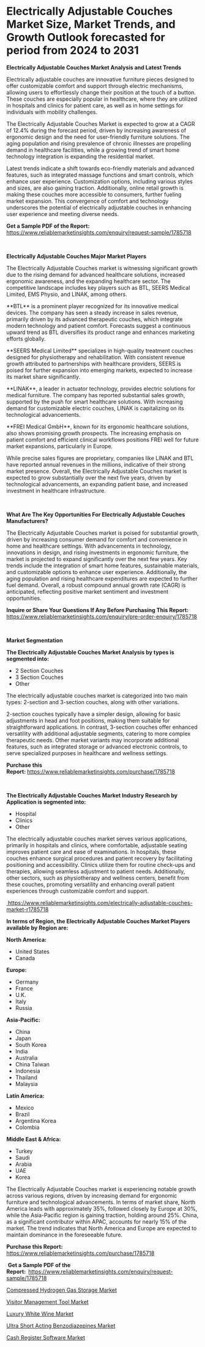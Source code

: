 <p><h1>Electrically Adjustable Couches Market Size, Market Trends, and Growth Outlook forecasted for period from 2024 to 2031</h1></p><p><strong>Electrically Adjustable Couches Market Analysis and Latest Trends</strong></p>
<p><p>Electrically adjustable couches are innovative furniture pieces designed to offer customizable comfort and support through electric mechanisms, allowing users to effortlessly change their position at the touch of a button. These couches are especially popular in healthcare, where they are utilized in hospitals and clinics for patient care, as well as in home settings for individuals with mobility challenges. </p><p>The Electrically Adjustable Couches Market is expected to grow at a CAGR of 12.4% during the forecast period, driven by increasing awareness of ergonomic design and the need for user-friendly furniture solutions. The aging population and rising prevalence of chronic illnesses are propelling demand in healthcare facilities, while a growing trend of smart home technology integration is expanding the residential market. </p><p>Latest trends indicate a shift towards eco-friendly materials and advanced features, such as integrated massage functions and smart controls, which enhance user experience. Customization options, including various styles and sizes, are also gaining traction. Additionally, online retail growth is making these couches more accessible to consumers, further fueling market expansion. This convergence of comfort and technology underscores the potential of electrically adjustable couches in enhancing user experience and meeting diverse needs.</p></p>
<p><strong>Get a Sample PDF of the Report:&nbsp;</strong> <a href="https://www.reliablemarketinsights.com/enquiry/request-sample/1785718?utm_campaign=1264&utm_medium=2&utm_source=Github&utm_content=ia&utm_term=09102024&utm_id=electrically-adjustable-couches">https://www.reliablemarketinsights.com/enquiry/request-sample/1785718</a></p>
<p>&nbsp;</p>
<p><strong>Electrically Adjustable Couches Major Market Players</strong></p>
<p><p>The Electrically Adjustable Couches market is witnessing significant growth due to the rising demand for advanced healthcare solutions, increased ergonomic awareness, and the expanding healthcare sector. The competitive landscape includes key players such as BTL, SEERS Medical Limited, EMS Physio, and LINAK, among others.</p><p>**BTL** is a prominent player recognized for its innovative medical devices. The company has seen a steady increase in sales revenue, primarily driven by its advanced therapeutic couches, which integrate modern technology and patient comfort. Forecasts suggest a continuous upward trend as BTL diversifies its product range and enhances marketing efforts globally.</p><p>**SEERS Medical Limited** specializes in high-quality treatment couches designed for physiotherapy and rehabilitation. With consistent revenue growth attributed to partnerships with healthcare providers, SEERS is poised for further expansion into emerging markets, expected to increase its market share significantly.</p><p>**LINAK**, a leader in actuator technology, provides electric solutions for medical furniture. The company has reported substantial sales growth, supported by the push for smart healthcare solutions. With increasing demand for customizable electric couches, LINAK is capitalizing on its technological advancements.</p><p>**FREI Medical GmbH**, known for its ergonomic healthcare solutions, also shows promising growth prospects. The increasing emphasis on patient comfort and efficient clinical workflows positions FREI well for future market expansions, particularly in Europe.</p><p>While precise sales figures are proprietary, companies like LINAK and BTL have reported annual revenues in the millions, indicative of their strong market presence. Overall, the Electrically Adjustable Couches market is expected to grow substantially over the next five years, driven by technological advancements, an expanding patient base, and increased investment in healthcare infrastructure.</p></p>
<p>&nbsp;</p>
<p><strong>What Are The Key Opportunities For Electrically Adjustable Couches Manufacturers?</strong></p>
<p><p>The Electrically Adjustable Couches market is poised for substantial growth, driven by increasing consumer demand for comfort and convenience in home and healthcare settings. With advancements in technology, innovations in design, and rising investments in ergonomic furniture, the market is projected to expand significantly over the next few years. Key trends include the integration of smart home features, sustainable materials, and customizable options to enhance user experience. Additionally, the aging population and rising healthcare expenditures are expected to further fuel demand. Overall, a robust compound annual growth rate (CAGR) is anticipated, reflecting positive market sentiment and investment opportunities.</p></p>
<p><strong>Inquire or Share Your Questions If Any Before Purchasing This Report:</strong> <a href="https://www.reliablemarketinsights.com/enquiry/pre-order-enquiry/1785718?utm_campaign=1264&utm_medium=2&utm_source=Github&utm_content=ia&utm_term=09102024&utm_id=electrically-adjustable-couches">https://www.reliablemarketinsights.com/enquiry/pre-order-enquiry/1785718</a></p>
<p>&nbsp;</p>
<p><strong>Market Segmentation</strong></p>
<p><strong>The Electrically Adjustable Couches Market Analysis by types is segmented into:</strong></p>
<p><ul><li>2 Section Couches</li><li>3 Section Couches</li><li>Other</li></ul></p>
<p><p>The electrically adjustable couches market is categorized into two main types: 2-section and 3-section couches, along with other variations. </p><p>2-section couches typically have a simpler design, allowing for basic adjustments in head and foot positions, making them suitable for straightforward applications. In contrast, 3-section couches offer enhanced versatility with additional adjustable segments, catering to more complex therapeutic needs. Other market variants may incorporate additional features, such as integrated storage or advanced electronic controls, to serve specialized purposes in healthcare and wellness settings.</p></p>
<p><strong>Purchase this Report:&nbsp;</strong><a href="https://www.reliablemarketinsights.com/purchase/1785718?utm_campaign=1264&utm_medium=2&utm_source=Github&utm_content=ia&utm_term=09102024&utm_id=electrically-adjustable-couches">https://www.reliablemarketinsights.com/purchase/1785718</a></p>
<p>&nbsp;</p>
<p><strong>The Electrically Adjustable Couches Market Industry Research by Application is segmented into:</strong></p>
<p><ul><li>Hospital</li><li>Clinics</li><li>Other</li></ul></p>
<p><p>The electrically adjustable couches market serves various applications, primarily in hospitals and clinics, where comfortable, adjustable seating improves patient care and ease of examinations. In hospitals, these couches enhance surgical procedures and patient recovery by facilitating positioning and accessibility. Clinics utilize them for routine check-ups and therapies, allowing seamless adjustment to patient needs. Additionally, other sectors, such as physiotherapy and wellness centers, benefit from these couches, promoting versatility and enhancing overall patient experiences through customizable comfort and support.</p></p>
<p><a href="https://www.reliablemarketinsights.com/electrically-adjustable-couches-market-r1785718?utm_campaign=1264&utm_medium=2&utm_source=Github&utm_content=ia&utm_term=09102024&utm_id=electrically-adjustable-couches">&nbsp;https://www.reliablemarketinsights.com/electrically-adjustable-couches-market-r1785718</a></p>
<p><strong>In terms of Region, the Electrically Adjustable Couches Market Players available by Region are:</strong></p>
<p>
    <p> <strong> North America: </strong>
        <ul>
            <li>United States</li>
            <li>Canada</li>
        </ul>
        </p> 
    <p> <strong> Europe: </strong>
        <ul>
            <li>Germany</li>
            <li>France</li>
            <li>U.K.</li>
            <li>Italy</li>
            <li>Russia</li>
        </ul>
        </p> 
    <p> <strong> Asia-Pacific: </strong>
        <ul>
            <li>China</li>
            <li>Japan</li>
            <li>South Korea</li>
            <li>India</li>
            <li>Australia</li>
            <li>China Taiwan</li>
            <li>Indonesia</li>
            <li>Thailand</li>
            <li>Malaysia</li>
        </ul>
        </p> 
    <p> <strong> Latin America: </strong>
        <ul>
            <li>Mexico</li>
            <li>Brazil</li>
            <li>Argentina Korea</li>
            <li>Colombia</li>
        </ul>
        </p> 
    <p> <strong> Middle East & Africa: </strong>
        <ul>
            <li>Turkey</li>
            <li>Saudi</li>
            <li>Arabia</li>
            <li>UAE</li>
            <li>Korea</li>
        </ul>
    </p>
    </p>
<p><p>The Electrically Adjustable Couches market is experiencing notable growth across various regions, driven by increasing demand for ergonomic furniture and technological advancements. In terms of market share, North America leads with approximately 35%, followed closely by Europe at 30%, while the Asia-Pacific region is gaining traction, holding around 25%. China, as a significant contributor within APAC, accounts for nearly 15% of the market. The trend indicates that North America and Europe are expected to maintain dominance in the foreseeable future.</p></p>
<p><strong>Purchase this Report: </strong><a href="https://www.reliablemarketinsights.com/purchase/1785718?utm_campaign=1264&utm_medium=2&utm_source=Github&utm_content=ia&utm_term=09102024&utm_id=electrically-adjustable-couches">https://www.reliablemarketinsights.com/purchase/1785718</a></p>
<p>&nbsp;<strong>Get a Sample PDF of the Report:&nbsp;&nbsp;</strong><a href="https://www.reliablemarketinsights.com/enquiry/request-sample/1785718?utm_campaign=1264&utm_medium=2&utm_source=Github&utm_content=ia&utm_term=09102024&utm_id=electrically-adjustable-couches">https://www.reliablemarketinsights.com/enquiry/request-sample/1785718</a></p>
<p><strong></strong></p>
<p><p><a href="https://www.linkedin.com/pulse/global-compressed-hydrogen-gas-storage-market-analysis-trends-l0iof?utm_campaign=1264&utm_medium=2&utm_source=Github&utm_content=ia&utm_term=09102024&utm_id=electrically-adjustable-couches">Compressed Hydrogen Gas Storage Market</a></p><p><a href="https://www.linkedin.com/pulse/visitor-management-tool-market-dynamics-application-types-dzxle?utm_campaign=1264&utm_medium=2&utm_source=Github&utm_content=ia&utm_term=09102024&utm_id=electrically-adjustable-couches">Visitor Management Tool Market</a></p><p><a href="https://www.linkedin.com/pulse/key-drivers-luxury-white-wine-market-trends-future-outlook-c2vvf?utm_campaign=1264&utm_medium=2&utm_source=Github&utm_content=ia&utm_term=09102024&utm_id=electrically-adjustable-couches">Luxury White Wine Market</a></p><p><a href="https://www.linkedin.com/pulse/mapping-ultra-short-acting-benzodiazepines-market-trends-8tjoe?utm_campaign=1264&utm_medium=2&utm_source=Github&utm_content=ia&utm_term=09102024&utm_id=electrically-adjustable-couches">Ultra Short Acting Benzodiazepines Market</a></p><p><a href="https://www.linkedin.com/pulse/cash-register-software-market-global-regional-analysis-focus-tym8e?utm_campaign=1264&utm_medium=2&utm_source=Github&utm_content=ia&utm_term=09102024&utm_id=electrically-adjustable-couches">Cash Register Software Market</a></p></p>